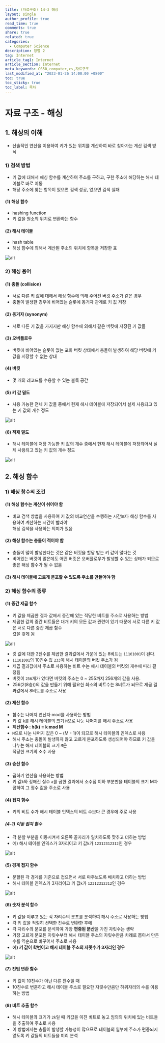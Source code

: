 ```yaml
---
title: (자료구조) 14-3 해싱
layout: single
author_profile: true
read_time: true
comments: true
share: true
related: true
categories:
  - Computer Science
description: 정렬 2
tag: Internet
article_tag1: Internet
article_section: Internet
meta_keywords: CS50,computer,cs,자료구조
last_modified_at: "2023-01-26 14:00:00 +0800"
toc: true
toc_sticky: true
toc_label: 목차
---
```


# 자료 구조 - 해싱

## 1. 해싱의 이해

- 산술적인 연산을 이용하여 키가 있는 위치를 계산하여 바로 찾아가는 계산 검색 방식

### 1) 검색 방법

- 키 값에 대해서 해싱 함수를 계산하여 주소를 구하고, 구한 주소에 해당하는 해시 테이블로 바로 이동
- 해당 주소에 찾는 항목이 있으면 검색 성공, 없으면 검색 실패

#### (1) 해싱 함수

- hashing function
- 키 값을 원소의 위치로 변환하는 함수

#### (2) 해시 테이블

- hash table
- 해싱 함수에 의해서 계산된 주소의 위치에 항목을 저장한 표

![alt](/assets/images/post/ComputerStudy/792.png)

### 2) 해싱 용어

#### (1) 충돌 (collision)

- 서로 다른 키 값에 대해서 해싱 함수에 의해 주어진 버킷 주소가 같은 경우
- 충돌이 발생한 경우에 비어있는 슬롯에 동거자 관계로 키 값 저장

#### (2) 동거자 (synonym)

- 서로 다른 키 값을 가지지만 해싱 함수에 의해서 같은 버킷에 저장된 키 값들

#### (3) 오버플로우

- 버킷에 비어있는 슬롯이 없는 포화 버킷 상태에서 충돌이 발생하여 해당 버킷에 키 값을 저장할 수 없는 상태

#### (4) 버킷

- 몇 개의 레코드를 수용할 수 있는 블록 공간

#### (5) 키 값 밀도

- 사용 가능한 전체 키 값들 중에서 현재 헤시 테이블에 저장되어서 실제 사용되고 있는 키 값의 개수 정도

![alt](/assets/images/post/ComputerStudy/793.png)

#### (6) 적재 밀도

- 해시 테이블에 저장 가능한 키 값의 개수 중에서 현재 해시 테이블에 저장되어서 실제 사용되고 있는 키 값의 개수 정도

![alt](/assets/images/post/ComputerStudy/794.png)

## 2. 해싱 함수

### 1) 해싱 함수의 조건

#### (1) 해싱 함수는 계산이 쉬어야 함

- 비교 검색 방법을 사용하여 키 값의 비교연산을 수행하는 시간보다 해싱 함수를 사용하여 계산하는 시간이 빨라야  
  해싱 검색을 사용하는 의미가 있음

#### (2) 해싱 함수는 충돌이 적어야 함

- 충돌이 많이 발생한다는 것은 같은 버킷을 할당 받는 키 값이 많다는 것
- 비어있는 버킷이 많은데도 어떤 버킷은 오버플로우가 발생할 수 있는 상태가 되므로 좋은 해싱 함수가 될 수 없음

#### (3) 해시 테이블에 고르게 분포할 수 있도록 주소를 만들어야 함

### 2) 해싱 함수의 종류

#### (1) 중간 제곱 함수

- 키 값을 제곱한 결과 값에서 중간에 있는 적당한 비트를 주소로 사용하는 방법
- 제곱한 값의 중간 비트들은 대개 키의 모든 값과 관련이 있기 때문에 서로 다른 키 값은 서로 다른 중간 제곱 함수  
  값을 갖게 됨

![alt](/assets/images/post/ComputerStudy/795.png)

- 킷 값에 대한 2진수를 제곱한 결과값에서 가운데 있는 8비트는 `11101001`이 된다.
- `11101001`의 10진수 값 `233`이 해시 테이블의 버킷 주소가 됨
- 제곱 결과값에서 주소로 사용하는 비트 수는 해시 테이블의 버킷의 개수에 따라 결정됨
- 버킷이 `256`개가 있다면 버킷의 주소는 0 ~ 255까지 256개의 값을 사용.
- 256(2(8승))의 값을 만들기 위해 필요한 최소의 비트수는 8비트가 되므로 제곱 결과값에서 8비트를 주소로 사용

#### (2) 제산 함수

- 함수는 나머지 연산자 mod를 사용하는 방법
- 키 값 `k`를 해시 테이블의 크기 `M`으로 나눈 나머지를 해시 주소로 사용
- **제산함수 : h(k) = k mod M**
- `M`으로 나눈 나머지 값은 0 ~ (M - 1)이 되므로 해시 테이블의 인덱스로 사용
- 해시 주소는 충돌이 발생하지 않고 고르게 분포하도록 생성되어야 하므로 키 값을 나누는 해시 테이블의 크기 `M`은  
  적당한 크기의 소수 사용

#### (3) 승산 함수

- 곱하기 연산을 사용하는 방법
- 키 값`k`와 정해진 실수 `a`를 곱한 결과에서 소수점 이하 부분만을 테이블의 크기 M과 곱하여 그 정수 값을 주소로 사용

#### (4) 접지 함수

- 키의 비트 수가 해시 테이블 인덱스의 비트 수보다 큰 경우에 주로 사용

##### (4-1) 이동 접지 함수

- 각 분할 부분을 이동시켜서 오른쪽 끝자리가 일치하도록 맞추고 더하는 방법
- 예) 해시 테이블 인덱스가 3자리이고 키 값`k`가 `12312312312`인 경우

![alt](/assets/images/post/ComputerStudy/796.png)

#### (5) 경계 접지 함수

- 분할된 각 경계를 기준으로 접으면서 서로 마주보도록 배치하고 더하는 방법
- 해시 테이블 인덱스가 3자리이고 키 값`k`가 `12312312312`인 경우

![alt](/assets/images/post/ComputerStudy/797.png)

#### (6) 숫자 분석 함수

- 키 값을 이루고 있는 각 자리수의 분포를 분석하여 해시 주소로 사용하는 방법
- 각 키 값을 적절히 선택한 진수로 변환한 후에
- 각 자리수의 분포를 분석하여 가장 **편중된 분산**을 가진 자릿수는 생략
- 가장 고르게 분포된 자릿수부터 해시 테이블 주소의 자릿수만큼 차례로 뽑아서 만든수를 역순으로 바꾸어서 주소로 사용
- **에) 키 값이 학번이고 해시 테이블 주소의 자릿수가 3자리인 경우**

![alt](/assets/images/post/ComputerStudy/798.png)

#### (7) 진법 변환 함수

- 키 값이 10진수가 아닌 다른 진수일 때
- 10진수로 변혼하고 해시 테이블 주소로 필요한 자릿수만큼만 하위자리의 수를 이용하는 방법

#### (8) 비트 추출 함수

- 해시 테이블의 크기가 `2k`일 때 키값을 이진 비트로 놓고 임의의 위치에 있는 비트들을 추출하여 주소로 사용
- 이 방법에서는 충돌이 발생할 가능성이 많으므로 테이블의 일부에 주소가 편중되지 않도록 키 값들의 비트들을 미리 분석

